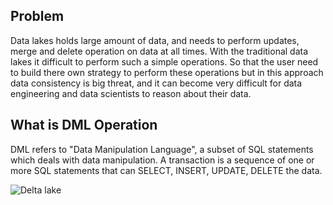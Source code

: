 ## Problem
Data lakes holds large amount of data, and needs to perform updates, merge and delete operation on data at all times. With the traditional data lakes it difficult to perform such a simple operations. So that the user need to build there own strategy to perform these operations but in this approach data consistency is big threat, and it can become very difficult for data engineering and data scientists to reason about their data.




## What is DML Operation

DML refers to "Data Manipulation Language", a subset of SQL statements which deals with data manipulation. A transaction is a sequence of one or more SQL statements that can SELECT, INSERT, UPDATE, DELETE the data.



















![Delta lake](https://github.com/gurditsingh/blog/blob/gh-pages/_screenshots/dl_ep5_t7.JPG?raw=true)
<!--stackedit_data:
eyJoaXN0b3J5IjpbLTE0Mjk2MDM4NTgsMjgwMDczMzMxLDU1ND
I0OTA1MiwtMTExNDg0Njg4NSw1NzM3Mzg0ODksLTQwNDkwMzI0
MSwxNjQzMzE2NTEsLTEzODcxOTc5OTMsMTU4NzI5OTkwMiwtNz
U5MjMxNzc4LDk2MTE1ODY3NCwtMTczNTI3MjcyMywtMTQxMjIx
NjEwLDExMTg3MzQ5MSwxOTY2NTE2NzY5LDg1MTM1NzEwMiwtMT
U1NzgzMTY2OSwtMTIxNTY5NDIxMywtMTQzMTEwMzI4MiwtMTcy
MDQzMDM5Ml19
-->